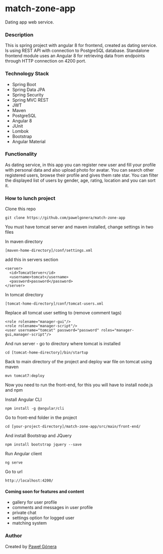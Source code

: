# match-zone-app
Dating app web service.

### Description
This is spring project with angular 8 for frontend, created as dating service. Is using REST API with connection to PostgreSQL database.
Standalone frontend module uses an Angular 8 for retrieving data from endpoints through HTTP connection on 4200 port.

### Technology Stack
* Spring Boot
* Spring Data JPA
* Spring Security
* Spring MVC REST
* JWT
* Maven
* PostgreSQL
* Angular 8
* JUnit
* Lombok
* Bootstrap
* Angular Material

### Functionality 
As dating service, in this app you can register new user and fill your profile with personal data and also upload photo for avatar. 
You can search other registered users, browse their profile and gives them rate star. You can filter the displayed list of users by gender, age,
rating, location and you can sort it.

### How to lunch project
Clone this repo
```
git clone https://github.com/pawelgonera/match-zone-app
```

You must have tomcat server and maven installed, change settings in two files

In maven directory
```
[maven-home-directory]/conf/settings.xml
```
add this in servers section
```
<server>
  <id>TomcatServer</id>
  <username>tomcat</username>
  <password>password</password>
</server>
```

In tomcat directory
```
[tomcat-home-directory]/conf/tomcat-users.xml
```
Replace all tomcat user setting to (remove comment tags)
```
<role rolename="manager-gui"/>
<role rolename="manager-script"/>
<user username="tomcat" password="password" roles="manager-gui,manager-script"/>
```

And run server - go to directory where tomcat is installed
```
cd [tomcat-home-directory]/bin/startup
```

Back to main directory of the project and deploy war file on tomcat using maven
```
mvn tomcat7:deploy
```

Now you need to run the front-end, for this you will have to install node.js and npm

Install Angular CLI
```
npm install -g @angular/cli
```

Go to front-end folder in the project
```
cd [your-project-directory]/match-zone-app/src/main/front-end/
```

And install Bootstrap and JQuery
```
npm install bootstrap jquery --save
```

Run Angular client
```
ng serve
```

Go to url
```
http://localhost:4200/
```


#### Coming soon for features and content
* gallery for user profile
* comments and messages in user profile
* private chat
* settings option for logged user
* matching system

### Author
Created by [Paweł Gónera](https://www.linkedin.com/in/pawe%C5%82-g%C3%B3nera-87055aa2/)

